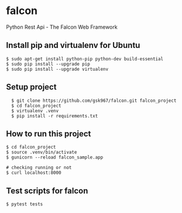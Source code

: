 # falcon
Python Rest Api - The Falcon Web Framework


## Install pip and virtualenv for Ubuntu
```
$ sudo apt-get install python-pip python-dev build-essential 
$ sudo pip install --upgrade pip 
$ sudo pip install --upgrade virtualenv 
```

## Setup project
```
  $ git clone https://github.com/gsk967/falcon.git falcon_project
  $ cd falcon_project
  $ virtualenv .venv
  $ pip install -r requirements.txt
```

## How to run this project 
```
$ cd falcon_project
$ source .venv/bin/activate
$ gunicorn --reload falcon_sample.app

# checking running or not
$ curl localhost:8000 
```

## Test scripts for falcon
```
$ pytest tests
```
